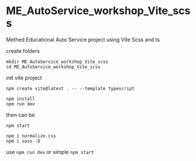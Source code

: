 # ME_AutoService_workshop_Vite_scss
 Methed Educational Auto Service project using Vite Scss and ts

create folders
```
mkdir ME_AutoService_workshop_Vite_scss
cd ME_AutoService_workshop_Vite_scss
```

init vite project
```
npm create vite@latest . -- --template typescript

npm install
npm run dev
```

then can be
```
npm start

npm i normalize.css
npm i sass -D
```

use `npm run dev` or simple `npm start`
